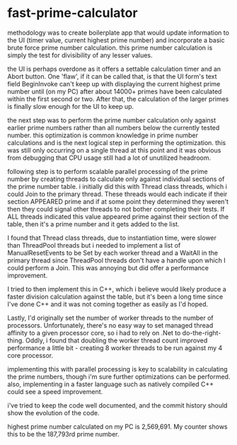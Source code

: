 # fast-prime-calculator

methodology was to create boilerplate app that would update information to the UI (timer value, current highest prime number) and
incorporate a basic brute force prime number calculation.  this prime number calculation is simply the test for divisibility of any lesser values.

the UI is perhaps overdone as it offers a settable calculation timer and an Abort button.  One 'flaw', if it can be called that,
is that the UI form's text field BeginInvoke can't keep up with displaying the current highest prime number until (on my PC) after about 
14000+ primes have been calculated within the first second or two.  After that, the calculation of the larger primes is finally slow enough
for the UI to keep up.

the next step was to perform the prime number calculation only against earlier prime numbers rather than all numbers below
the currently tested number.  this optimization is common knowledge in prime number calculations and is the next logical step
in performing the optimization.  this was still only occurring on a single thread at this point and it was obvious
from debugging that CPU usage still had a lot of unutilized headroom.

following step is to perform scalable parallel processing of the prime number by creating threads to calculate only against
individual sections of the prime number table.  i initially did this with Thread class threads, which i could Join to the primary thread.
These threads would each indicate if their section APPEARED prime and if at some point they determined they weren't then
they could signal other threads to not bother completing their tests.  If ALL threads indicated this value appeared prime against
their section of the table, then it's a prime number and it gets added to the list.

I found that Thread class threads, due to instantiation time, were slower than ThreadPool threads but i needed to implement
a list of ManualResetEvents to be Set by each worker thread and a WaitAll in the primary thread since ThreadPool threads
don't have a handle upon which I could perform a Join.  This was annoying but did offer a performance improvement.

I tried to then implement this in C++, which i believe would likely produce a faster division calculation against the table,
but it's been a long time since I've done C++ and it was not coming together as easily as I'd hoped.

Lastly, I'd originally set the number of worker threads to the number of processors.  Unfortunately, there's no easy way to set managed
thread affinity to a given processor core, so i had to rely on .Net to do-the-right-thing.  Oddly, i found that doubling the 
worker thread count improved performance a little bit - creating 8 worker threads to be run against my 4 core processor.

implementing this with parallel processing is key to scalability in calculating the prime numbers, though i'm sure further
optimizations can be performed.  also, implementing in a faster language such as natively compiled C++ could see a speed improvement.

i've tried to keep the code well documented, and the commit history should show the evolution of the code.

highest prime number calculated on my PC is 2,569,691.  My counter shows this to be the 187,793rd prime number.
